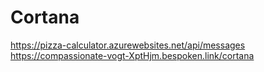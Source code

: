 Cortana
=======

https://pizza-calculator.azurewebsites.net/api/messages
https://compassionate-vogt-XptHjm.bespoken.link/cortana
